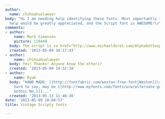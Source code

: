 ```yaml
---
author:
  name: chihuahualawyer
body: "Hi I am needing help identifying these fonts. Most importantly the top 2. Any
  help would be greatly appreciated, and the Script font is AWESOME!\r\n\r\n[img:sites/default/files/old-images/whatthefont_6022.png]"
comments:
- author:
    name: Mark Simonson
    picture: 110448
  body: The script is <a href="http://www.michaeldoret.com/AlphabetSoup/metroscript.html">MetroScript</a>.
  created: '2013-05-09 18:17:43'
- author:
    name: chihuahualawyer
  body: Yes! Thanks! Anyone know the others?
  created: '2013-05-09 19:32:34'
- author:
    name: Ryuk
  body: "HAND MADE: [[http://fontfabric.com/weston-free-font|Weston]]\r\nGUARANTEED:
    hard to say, may be [[http://www.myfonts.com/fonts/urw/alternate-gothic|Alternate
    Gothic No.1]]..."
  created: '2013-05-13 11:46:38'
date: '2013-05-09 18:04:57'
title: Vintage Scripty fonts

---
```

